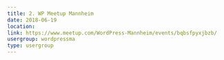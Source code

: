 ```yaml
---
title: 2. WP Meetup Mannheim
date: 2018-06-19
location: 
link: https://www.meetup.com/WordPress-Mannheim/events/bqbsfpyxjbzb/
usergroup: wordpressma
type: usergroup
---
```

